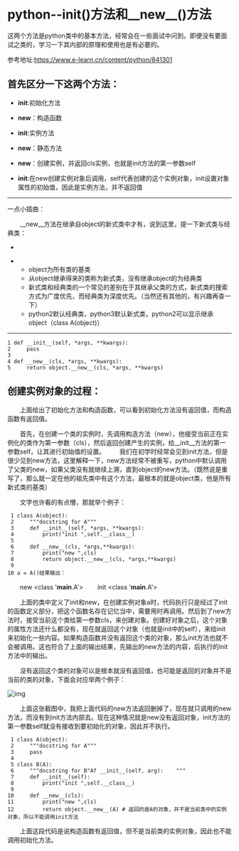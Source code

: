 # python--__init__()方法和__new__()方法　　

这两个方法是python类中的基本方法，经常会在一些面试中问到。即便没有要面试之类的，学习一下其内部的原理和使用也是有必要的。

 参考地址:https://www.e-learn.cn/content/python/841301

## 首先区分一下这两个方法：

- __init__:初始化方法
- __new__：构造函数

 

 

- __init__:实例方法
- __new__：静态方法

 

- __new__：创建实例，并返回cls实例，也就是init方法的第一参数self
- __init__:在new创建实例对象后调用，self代表创建的这个实例对象，init设置对象属性的初始值，因此是实例方法，并不返回值

 

------

一点小插曲：

　　__new__方法在继承自object的新式类中才有，说到这里，提一下新式类与经典类：

- ​

- - object为所有类的基类
  - 从object继承得来的类称为新式类，没有继承object的为经典类
  - 新式类和经典类的一个常见的差别在于其继承父类的方式，新式类的搜索方式为广度优先，而经典类为深度优先。（当然还有其他的，有兴趣再查一下）
  - python2默认经典类，python3默认新式类，python2可以显示继承object（class A(object)）

------

 

```
1 def __init__(self, *args, **kwargs):
2     pass
3 
4 def __new__(cls, *args, **kwargs):
5     return object.__new__(cls, *args, **kwargs) 
```

 

## 创建实例对象的过程：

　　上面给出了初始化方法和构造函数，可以看到初始化方法没有返回值，而构造函数有返回值。

　　首先，在创建一个类的实例时，先调用构造方法（new），他接受当前正在实例化的类作为第一参数（cls），然后返回创建产生的实例，给__init__方法的第一参数self，让其进行初始值的设置。
　　我们在初学时经常会见到init方法，但是很少见到new方法，这里解释一下，new方法经常不被重写，python中默认调用了父类的new，如果父类没有就继续上溯，直到object的new方法。（既然说是重写了，那么就一定在他的祖先类中有这个方法，最根本的就是object类，他是所有新式类的基类）

　　文字也许看的有点懵，那就举个例子：

```
 1 class A(object):
 2     """docstring for A"""
 3     def __init__(self, *args, **kwargs):
 4         print("init ",self.__class__)
 5 
 6     def __new__(cls, *args,**kwargs):
 7         print("new ",cls)
 8         return object.__new__(cls, *args,**kwargs)
 9 
10 a = A()结果输出：
```

　　new <class '__main__.A'>
　　init <class '__main__.A'>

　　上面的类中定义了init和new，在创建实例对象a时，代码执行只是经过了init的函数定义部分，把这个函数名存在记忆当中，需要用时再调用。然后到了new方法时，接受当前这个类给第一参数cls，来创建对象。创建好对象之后，这个对象的属性方法还什么都没有，现在就返回这个对象（也就是init中的self），来给init来初始化一些内容。如果构造函数并没有返回这个类的对象，那么init方法也就不会被调用。这也符合了上面的输出结果，先输出的new方法的内容，后执行的init方法中的输出。

　　没有返回这个类的对象可以是根本就没有返回值，也可能是返回的对象并不是当前的类的对象，下面会对应举两个例子：

 

![img](https://www.e-learn.cn/sites/default/files/ueditor/1/upload/image/20180629/1530222343545168.png)

　　上面这张截图中，我把上面代码的new方法返回删掉了，现在就只调用的new方法，而没有到init方法内部去。现在这种情况就是new没有返回对象，init方法的第一参数self就没有接收到要初始化的对象，因此并不执行。

 

```
 1 class A(object):
 2     """docstring for A"""
 3     pass
 4 
 5 class B(A):
 6     """docstring for B"Af __init__(self, arg):    """
 7     def __init__(self):
 8         print("init ",self.__class__)
 9 
10     def __new__(cls):
11         print("new ",cls)
12         return object.__new__(A) # 返回的是A的对象，并不是当前类中的实例对象，所以不能调用init方法
```

　　上面这段代码是说构造函数有返回值，但不是当前类的实例对象，因此也不能调用初始化方法。